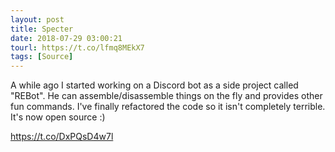 ```yaml
---
layout: post
title: Specter
date: 2018-07-29 03:00:21
tourl: https://t.co/lfmq8MEkX7
tags: [Source]
---
```

A while ago I started working on a Discord bot as a side project called "REBot". He can assemble/disassemble things on the fly and provides other fun commands. I've finally refactored the code so it isn't completely terrible. It's now open source :)

https://t.co/DxPQsD4w7l